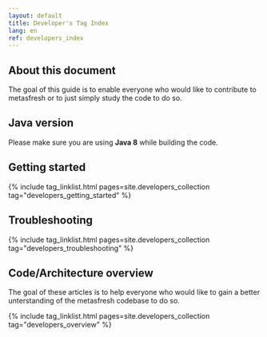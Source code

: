 ```yaml
---
layout: default
title: Developer's Tag Index
lang: en
ref: developers_index
---
```


## About this document

The goal of this guide is to enable everyone who would like to contribute to metasfresh or to just simply study the code to do so.

## Java version

Please make sure you are using **Java 8** while building the code.

## Getting started

{% include tag_linklist.html pages=site.developers_collection tag="developers_getting_started" %}

## Troubleshooting

{% include tag_linklist.html pages=site.developers_collection tag="developers_troubleshooting" %}

## Code/Architecture overview

The goal of these articles is to help everyone who would like to gain a better unterstanding of the metasfresh codebase to do so. 

{% include tag_linklist.html pages=site.developers_collection tag="developers_overview" %}
